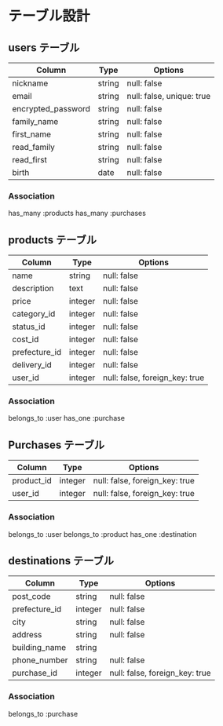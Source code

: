 # テーブル設計

## users テーブル
| Column             | Type   | Options                   |
| ------------------ | ------ | ------------------------- |
| nickname           | string | null: false               |
| email              | string | null: false, unique: true |
| encrypted_password | string | null: false               |
| family_name        | string | null: false               |
| first_name         | string | null: false               |
| read_family        | string | null: false               |
| read_first         | string | null: false               |
| birth              | date   | null: false               | 

### Association

 has_many :products
 has_many :purchases

## products テーブル
| Column              | Type       | Options                        |
| ------------------- | ---------- | ------------------------------ |
| name                | string     | null: false                    |
| description         | text       | null: false                    |
| price               | integer    | null: false                    |
| category_id         | integer    | null: false                    |
| status_id           | integer    | null: false                    |
| cost_id             | integer    | null: false                    |
| prefecture_id       | integer    | null: false                    |
| delivery_id         | integer    | null: false                    |
| user_id             | integer    | null: false, foreign_key: true | 


### Association

 belongs_to :user
 has_one :purchase

## Purchases テーブル
| Column         | Type    | Options                        |
| -------------- | ------- | ------------------------------ |
| product_id     | integer | null: false, foreign_key: true |
| user_id        | integer | null: false, foreign_key: true |

### Association

belongs_to :user
belongs_to :product
has_one :destination

## destinations テーブル

| Column           | Type       | Options                        |
| ---------------- | ---------- | ------------------------------ |
| post_code        | string     | null: false                    |
| prefecture_id    | integer    | null: false                    |
| city             | string     | null: false                    |
| address          | string     | null: false                    |
| building_name    | string     |                                |
| phone_number     | string     | null: false                    |
| purchase_id      | integer    | null: false, foreign_key: true |

### Association

belongs_to :purchase